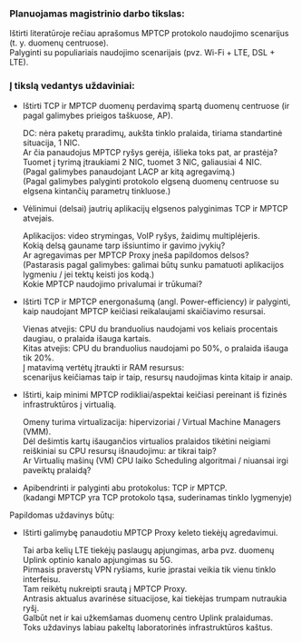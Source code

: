 ### Planuojamas magistrinio darbo tikslas:

Ištirti literatūroje rečiau aprašomus MPTCP protokolo naudojimo scenarijus (t. y. duomenų centruose).  
Palyginti su populiariais naudojimo scenarijais (pvz. Wi-Fi + LTE, DSL + LTE).  

### Į tikslą vedantys uždaviniai:

* Ištirti TCP ir MPTCP duomenų perdavimą spartą duomenų centruose (ir pagal galimybes prieigos taškuose, AP).

  DC: nėra paketų praradimų, aukšta tinklo pralaida, tiriama standartinė situacija, 1 NIC.  
  Ar čia panaudojus MPTCP ryšys gerėja, išlieka toks pat, ar prastėja?  
  Tuomet į tyrimą įtraukiami 2 NIC, tuomet 3 NIC, galiausiai 4 NIC.  
  (Pagal galimybes panaudojant LACP ar kitą agregavimą.)  
  (Pagal galimybes palyginti protokolo elgseną duomenų centruose su elgsena kintančių parametrų tinkluose.)  

* Vėlinimui (delsai) jautrių aplikacijų elgsenos palyginimas TCP ir MPTCP atvejais.  

  Aplikacijos: video strymingas, VoIP ryšys, žaidimų multiplėjeris.  
  Kokią delsą gauname tarp išsiuntimo ir gavimo įvykių?  
  Ar agregavimas per MPTCP Proxy įneša papildomos delsos?  
  (Pastarasis pagal galimybes: galimai būtų sunku pamatuoti aplikacijos lygmeniu / jei tektų keisti jos kodą.)  
  Kokie MPTCP naudojimo privalumai ir trūkumai?  

* Ištirti TCP ir MPTCP energonašumą (angl. Power-efficiency) ir palyginti,
  kaip naudojant MPTCP keičiasi reikalaujami skaičiavimo resursai.  

  Vienas atvejis: CPU du branduolius naudojami vos keliais procentais daugiau, o pralaida išauga kartais.  
  Kitas atvejis: CPU du branduolius naudojami po 50%, o pralaida išauga tik 20%.  
  Į matavimą vertėtų įtraukti ir RAM resursus:  
  scenarijus keičiamas taip ir taip, resursų naudojimas kinta kitaip ir anaip.  

* Ištirti, kaip minimi MPTCP rodikliai/aspektai keičiasi pereinant iš fizinės infrastruktūros į virtualią.  

  Omeny turima virtualizacija: hipervizoriai / Virtual Machine Managers (VMM).  
  Dėl dešimtis kartų išaugančios virtualios pralaidos tikėtini neigiami reiškiniai su CPU resursų išnaudojimu: ar tikrai taip?  
  Ar Virtualių mašinų (VM) CPU laiko Scheduling algoritmai / niuansai irgi paveiktų pralaidą?  

* Apibendrinti ir palyginti abu protokolus: TCP ir MPTCP.  
  (kadangi MPTCP yra TCP protokolo tąsa, suderinamas tinklo lygmenyje)  

Papildomas uždavinys būtų:

* Ištirti galimybę panaudotiu MPTCP Proxy keleto tiekėjų agredavimui.

  Tai arba kelių LTE tiekėjų paslaugų apjungimas, arba pvz. duomenų Uplink optinio kanalo apjungimas su 5G.  
  Pirmasis praverstų VPN ryšiams, kurie įprastai veikia tik vienu tinklo interfeisu.  
  Tam reikėtų nukreipti srautą į MPTCP Proxy.  
  Antrasis aktualus avarinėse situacijose, kai tiekėjas trumpam nutraukia ryšį.  
  Galbūt net ir kai užkemšamas duomenų centro Uplink pralaidumas.  
  Toks uždavinys labiau pakeltų laboratorinės infrastruktūros kaštus.  
